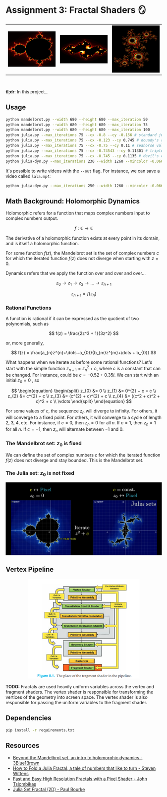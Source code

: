 # Assignment 3: Fractal Shaders 🪞

<table border=0 align=center>
    <tbody>
        <tr>
     	    <td width="27%" align="center"> <img src="./assets/mandelbrot.png"> </td>
			<td width="27%" align="center"> <img src="./assets/julia-set-triple-spiral.png"></td>
			<td width="27%" align="center"> <img src="./assets/julia-set-2.png" alt="Julia Set c=0.355534,-0.337292"></td>       
        </tr>
    </tbody>
</table>

<br>

**tl;dr**: In this project...

## Usage

```bash
python mandelbrot.py --width 680 --height 680 --max_iteration 50
python mandelbrot.py --width 680 --height 680 --max_iteration 75
python mandelbrot.py --width 680 --height 680 --max_iteration 100
python julia.py --max_iterations 75 --cx -0.8 --cy -0.156 # standard julia set
python julia.py --max_iterations 75 --cx -0.123 --cy 0.745 # douady's rabbit
python julia.py --max_iterations 75 --cx -0.75 --cy 0.11 # seahorse valley
python julia.py --max_iterations 75 --cx -0.74543 --cy 0.11301 # triple spiral
python julia.py --max_iterations 75 --cx -0.745 --cy 0.1135 # devil's claws
python julia-dyn.py --max_iterations 230 --width 1260 --mincolor -0.066 --maxcolor 0.53 --speed 0.84
```

It's possible to write videos with the `--out` flag. For instance, we can save a video called `lala.mp4`:

```bash
python julia-dyn.py --max_iterations 250 --width 1260 --mincolor -0.066 --maxcolor 0.56777 --speed 1.45 --out lala
```

## Math Background: Holomorphic Dynamics

Holomorphic refers for a function that maps complex numbers input to complex numbers output.

$$
f:\mathbb{C}\rightarrow\mathbb{C}
$$

The derivative of a holomorphic function exists at every point in its domain, and is itself a holomorphic function.


For some function $f(z)$, the Mandelbrot set is the set of complex numbers $c$ for which the iterated function $f(z)$ does not diverge when starting with $z=0$.

Dynamics refers that we apply the function over and over and over...

$$
z_{0}\rightarrow z_{1}\rightarrow z_{2}\rightarrow\dots \rightarrow z_{n+1}
$$

$$
z_{n+1} = f(z_{n})
$$

### Rational Functions

A function is rational if it can be expressed as the quotient of two polynomials, such as

$$
f(z) = \frac{2z^3 + 1}{3z^2}
$$ 

or, more generally,

$$
f(z) = \frac{a_{n}z^{n}+\dots+a_{0}}{b_{m}z^{m}+\dots + b_{0}}
$$

What happens when we iterate as before some rational functions? Let's start with the simple function $z_{n+1} = z_{n}^{2} + c$, where $c$ is a constant that can be changed. For instance, could be $c=-0.52 + 0.35i$. We can start with an initial $z_{0}=0$ , so

$$
\begin{equation}
\begin{split}
z_{0} &= 0 \\
z_{1} &= 0^{2} + c = c \\
z_{2} &= c^{2} + c \\
z_{3} &= (c^{2} + c)^{2} + c \\
z_{4} &= ((c^2 + c)^2 + c)^2 + c \\
\vdots
\end{split}
\end{equation}
$$

For some values of $c$, the sequence $z_{n}$ will diverge to infinity. For others, it will converge to a fixed point. For others, it will converge to a cycle of length 2, 3, 4, etc. For instance, if $c=0$, then $z_{n}=0$ for all $n$. If $c=1$, then $z_{n}=1$ for all $n$. If $c=-1$, then $z_{n}$ will alternate between $-1$ and $0$.

 
### The Mandelbrot set: $z_{0}$ is fixed

We can define the set of complex numbers $c$ for which the iterated function $f(z)$ does not diverge and stay bounded. This is the Mandelbrot set.

### The Julia set: $z_{0}$ is not fixed

<center>
<img src="./assets/mandelbrot-julia-3b1b.png" alt="Source: Beyond the Mandelbrot set, an intro to holomorphic dynamics, 3Blue1Brown video" width="600px">
</center>


## Vertex Pipeline

<center>
<img src="./assets/vertex-pipeline-graphicShaderBook.png" alt="Graphic Shaders, by Mike Bailey and Steve Cunningham" width="360">
</center>

**TODO:** Fractals are used heavily uniform variables across the vertex and fragment shaders. The vertex shader is responsible for transforming the vertices of the geometry into screen space. The vertex shader is also responsible for passing the uniform variables to the fragment shader.


## Dependencies

```bash
pip install -r requirements.txt
```

## Resources

* [Beyond the Mandelbrot set, an intro to holomorphic dynamics - 3Blue1Brown](https://www.youtube.com/watch?v=LqbZpur38nw)
* [How to Fold a Julia Fractal, a tale of numbers that like to turn - Steven Wittens](https://acko.net/blog/how-to-fold-a-julia-fractal/)
* [Fast and Easy High Resolution Fractals with a Pixel Shader - John Tsiombikas](http://nuclear.mutantstargoat.com/articles/sdr_fract/)
* [Julia Set Fractal (2D) - Paul Bourke](http://paulbourke.net/fractals/juliaset/)

